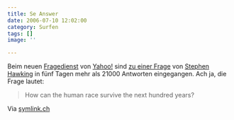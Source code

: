 ```yaml
---
title: Se Answer
date: 2006-07-10 12:02:00
category: Surfen
tags: []
image: ''

---
```


Beim neuen [Fragedienst](http://answers.yahoo.com/) von [Yahoo!](http://www.yahoo.com) sind [zu einer Frage](http://answers.yahoo.com/question/index;_ylt=A9FJusGxxLBEamwB.QDsy6IX?qid=20060704195516AAnrdOD) von [Stephen Hawking](http://de.wikipedia.org/wiki/Stephen_Hawking) in fünf Tagen mehr als 21000 Antworten eingegangen. Ach ja, die Frage lautet:
> How can the human race survive the next hundred years?

Via [symlink.ch](http://www.symlink.ch/article.pl?sid=06/07/10/1047258)
